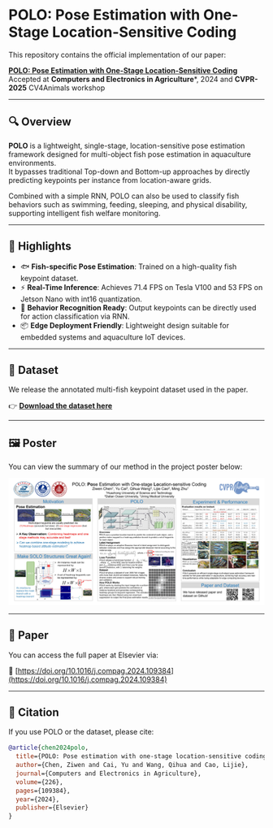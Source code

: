 # POLO: Pose Estimation with One-Stage Location-Sensitive Coding

This repository contains the official implementation of our paper:

**[POLO: Pose Estimation with One-Stage Location-Sensitive Coding](https://doi.org/10.1016/j.compag.2024.109384)**  
Accepted at **Computers and Electronics in Agriculture***, 2024 and **CVPR-2025** CV4Animals workshop

---

## 🔍 Overview

**POLO** is a lightweight, single-stage, location-sensitive pose estimation framework designed for multi-object fish pose estimation in aquaculture environments.  
It bypasses traditional Top-down and Bottom-up approaches by directly predicting keypoints per instance from location-aware grids.  

Combined with a simple RNN, POLO can also be used to classify fish behaviors such as swimming, feeding, sleeping, and physical disability, supporting intelligent fish welfare monitoring.

---

## 🚀 Highlights

- 🐟 **Fish-specific Pose Estimation**: Trained on a high-quality fish keypoint dataset.
- ⚡ **Real-Time Inference**: Achieves 71.4 FPS on Tesla V100 and 53 FPS on Jetson Nano with int16 quantization.
- 🧠 **Behavior Recognition Ready**: Output keypoints can be directly used for action classification via RNN.
- 📦 **Edge Deployment Friendly**: Lightweight design suitable for embedded systems and aquaculture IoT devices.

---

## 📁 Dataset

We release the annotated multi-fish keypoint dataset used in the paper.

👉 **[Download the dataset here](https://pan.baidu.com/s/1aR-7eGOOCIeoiIfrgTMO1Q?pwd=t1c4)**

---

## 🖼️ Poster

You can view the summary of our method in the project poster below:

![POLO Poster](./polo_poster.jpg)

---

## 📄 Paper

You can access the full paper at Elsevier via:

📖 [https://doi.org/10.1016/j.compag.2024.109384](https://doi.org/10.1016/j.compag.2024.109384)


---

## 📜 Citation

If you use POLO or the dataset, please cite:

```bibtex
@article{chen2024polo,
  title={POLO: Pose estimation with one-stage location-sensitive coding},
  author={Chen, Ziwen and Cai, Yu and Wang, Qihua and Cao, Lijie},
  journal={Computers and Electronics in Agriculture},
  volume={226},
  pages={109384},
  year={2024},
  publisher={Elsevier}
}
